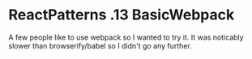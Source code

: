 # ReactPatterns .13 BasicWebpack

A few people like to use webpack so I wanted to try it. It was noticably slower than browserify/babel so I didn't go any further.
